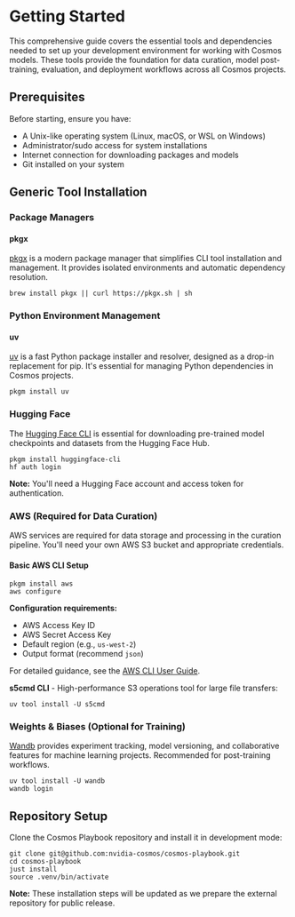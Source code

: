 # Getting Started

This comprehensive guide covers the essential tools and dependencies needed to set up your development environment for working with Cosmos models. These tools provide the foundation for data curation, model post-training, evaluation, and deployment workflows across all Cosmos projects.

## Prerequisites

Before starting, ensure you have:

- A Unix-like operating system (Linux, macOS, or WSL on Windows)
- Administrator/sudo access for system installations
- Internet connection for downloading packages and models
- Git installed on your system

## Generic Tool Installation

### Package Managers

#### pkgx

[pkgx](https://docs.pkgx.sh/) is a modern package manager that simplifies CLI tool installation and management. It provides isolated environments and automatic dependency resolution.

```shell
brew install pkgx || curl https://pkgx.sh | sh
```

### Python Environment Management

#### uv

[uv](https://docs.astral.sh/uv/) is a fast Python package installer and resolver, designed as a drop-in replacement for pip. It's essential for managing Python dependencies in Cosmos projects.

```shell
pkgm install uv
```

### Hugging Face

The [Hugging Face CLI](https://huggingface.co/docs/huggingface_hub/en/guides/cli) is essential for downloading pre-trained model checkpoints and datasets from the Hugging Face Hub.

```shell
pkgm install huggingface-cli
hf auth login
```

**Note:** You'll need a Hugging Face account and access token for authentication.

### AWS (Required for Data Curation)

AWS services are required for data storage and processing in the curation pipeline. You'll need your own AWS S3 bucket and appropriate credentials.

#### Basic AWS CLI Setup

```shell
pkgm install aws
aws configure
```

**Configuration requirements:**

- AWS Access Key ID
- AWS Secret Access Key
- Default region (e.g., `us-west-2`)
- Output format (recommend `json`)

For detailed guidance, see the [AWS CLI User Guide](https://docs.aws.amazon.com/cli/latest/userguide/cli-chap-welcome.html).

**s5cmd CLI** - High-performance S3 operations tool for large file transfers:

```shell
uv tool install -U s5cmd
```

### Weights & Biases (Optional for Training)

[Wandb](https://github.com/wandb/wandb) provides experiment tracking, model versioning, and collaborative features for machine learning projects. Recommended for post-training workflows.

```shell
uv tool install -U wandb
wandb login
```

## Repository Setup

Clone the Cosmos Playbook repository and install it in development mode:

```shell
git clone git@github.com:nvidia-cosmos/cosmos-playbook.git
cd cosmos-playbook
just install
source .venv/bin/activate
```

**Note:** These installation steps will be updated as we prepare the external repository for public release.
